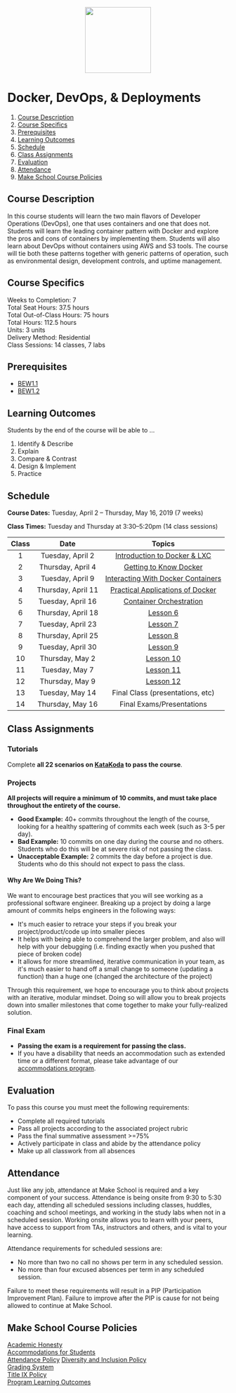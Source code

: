 <p align="center">
  <img src="Images/docker.svg" height="150">
</p>

# Docker, DevOps, & Deployments

1. [Course Description](#course-description)
2. [Course Specifics](#course-specifics)
3. [Prerequisites](#prerequisites)
4. [Learning Outcomes](#learning-outcomes)
5. [Schedule](#schedule)
6. [Class Assignments](#class-assignments)
7. [Evaluation](#evaluation)
8. [Attendance](#attendance)
9. [Make School Course Policies](#make-school-course-policies)

## Course Description

In this course students will learn the two main flavors of Developer Operations (DevOps), one that uses containers and one that does not. Students will learn the leading container pattern with Docker and explore the pros and cons of containers by implementing them. Students will also learn about DevOps without containers using AWS and S3 tools. The course will tie both these patterns together with generic patterns of operation, such as environmental design, development controls, and uptime management.

## Course Specifics

Weeks to Completion:  7 <br>
Total Seat Hours:  37.5 hours <br>
Total Out-of-Class Hours: 75 hours <br>
Total Hours: 112.5 hours <br>
Units:  3 units <br>
Delivery Method:  Residential <br>
Class Sessions:  14 classes, 7 labs

## Prerequisites

- [BEW1.1](https://make.sc/bew1-1)
- [BEW1.2](https://make.sc/bew1-2)

## Learning Outcomes

Students by the end of the course will be able to ...

1. Identify & Describe
2. Explain
3. Compare & Contrast
4. Design & Implement
5. Practice

## Schedule

**Course Dates:** Tuesday, April 2 – Thursday, May 16, 2019 (7 weeks)

**Class Times:** Tuesday and Thursday at 3:30–5:20pm (14 class sessions)

| Class |          Date          |                 Topics                  |
|:-----:|:----------------------:|:---------------------------------------:|
|  1 |  Tuesday, April 2                        | [Introduction to Docker & LXC](Lessons/Lesson1.md) |
|  2 |  Thursday, April 4                       | [Getting to Know Docker](Lessons/Lesson2.md) |
|  3 |  Tuesday, April 9                        | [Interacting With Docker Containers](Lessons/Lesson3.md) |
|  4 |  Thursday, April 11                      | [Practical Applications of Docker](Lessons/Lesson4.md) |
|  5 |  Tuesday, April 16                       | [Container Orchestration](Lessons/Lesson5.md) |
|  6 |  Thursday, April 18                      | [Lesson 6](Lessons/Lesson6.md) |
|  7 |  Tuesday, April 23                       | [Lesson 7](Lessons/Lesson7.md) |
|  8 |  Thursday, April 25                      | [Lesson 8](Lessons/Lesson8.md) |
|  9 |  Tuesday, April 30                       | [Lesson 9](Lessons/Lesson9.md) |
| 10 |  Thursday, May 2                         | [Lesson 10](Lessons/Lesson10.md) |
| 11 |  Tuesday, May 7                          | [Lesson 11](Lessons/Lesson11.md) |
| 12 |  Thursday, May 9                         | [Lesson 12](Lessons/Lesson12.md) |
| 13 |  Tuesday, May 14                         | Final Class (presentations, etc) |
| 14 |  Thursday, May 16                        | Final Exams/Presentations |

## Class Assignments

### Tutorials

Complete **all 22 scenarios on [KataKoda](https://www.katacoda.com/courses/docker) to pass the course**.

### Projects

 <!-- - [Sample Project](Sample_Project.md)
    -   [Sample Project Rubric](Sample_Rubric.md) -->

**All projects will require a minimum of 10 commits, and must take place throughout the entirety of the course.**

- **Good Example:** 40+ commits throughout the length of the course, looking for a healthy spattering of commits each week (such as 3-5 per day).
- **Bad Example:** 10 commits on one day during the course and no others. Students who do this will be at severe risk of not passing the class.
- **Unacceptable Example:** 2 commits the day before a project is due. Students who do this should not expect to pass the class.

#### Why Are We Doing This?

We want to encourage best practices that you will see working as a professional software engineer. Breaking up a project by doing a large amount of commits helps engineers in the following ways:

- It's much easier to retrace your steps if you break your project/product/code up into smaller pieces
- It helps with being able to comprehend the larger problem, and also will help with your debugging (i.e. finding exactly when you pushed that piece of broken code)
- It allows for more streamlined, iterative communication in your team, as it's much easier to hand off a small change to someone (updating a function) than a huge one (changed the architecture of the project)

Through this requirement, we hope to encourage you to think about projects with an iterative, modular mindset. Doing so will allow you to break projects down into smaller milestones that come together to make your fully-realized solution.

### Final Exam

- **Passing the exam is a requirement for passing the class.**
- If you have a disability that needs an accommodation such as extended time or a different format, please take advantage of our [accommodations program](make.sc/disability-policy).

## Evaluation

To pass this course you must meet the following requirements:

- Complete all required tutorials
- Pass all projects according to the associated project rubric
- Pass the final summative assessment >=75%
- Actively participate in class and abide by the attendance policy
- Make up all classwork from all absences

## Attendance

Just like any job, attendance at Make School is required and a key component of your success. Attendance is being onsite from 9:30 to 5:30 each day, attending all scheduled sessions including classes, huddles, coaching and school meetings, and working in the study labs when not in a scheduled session. Working onsite allows you to learn with your peers, have access to support from TAs, instructors and others, and is vital to your learning.

Attendance requirements for scheduled sessions are:

- No more than two no call no shows per term in any scheduled session.
- No more than four excused absences per term in any scheduled session.

Failure to meet these requirements will result in a PIP (Participation Improvement Plan). Failure to improve after the PIP is cause for not being allowed to continue at Make School.

## Make School Course Policies

[Academic Honesty](https://make.sc/academic-honesty)<br>
[Accommodations for Students](https://make.sc/accommodations-for-students)<br>
[Attendance Policy](https://make.sc/attendance-policy)
[Diversity and Inclusion Policy](https://make.sc/diversity-and-inclusion-policy)<br>
[Grading System](https://make.sc/grading-system)
<br>
[Title IX Policy](https://make.sc/title-ix-policy)<br>
[Program Learning Outcomes](https://make.sc/program-learning-outcomes)
